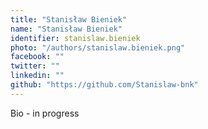```yaml
---
title: "Stanisław Bieniek"
name: "Stanisław Bieniek"
identifier: stanislaw.bieniek
photo: "/authors/stanislaw.bieniek.png"
facebook: ""
twitter: ""
linkedin: ""
github: "https://github.com/Stanislaw-bnk"
---
```


Bio - in progress
